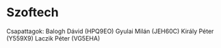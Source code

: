 # Szoftech
Csapattagok:
Balogh Dávid (HPQ9EO)
Gyulai Milán (JEH60C)
Király Péter (Y559X9)
Laczik Péter (VG5EHA)